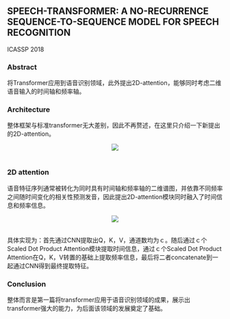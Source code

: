 ## SPEECH-TRANSFORMER: A NO-RECURRENCE SEQUENCE-TO-SEQUENCE MODEL FOR SPEECH RECOGNITION

ICASSP 2018

### Abstract

将Transformer应用到语音识别领域，此外提出2D-attention，能够同时考虑二维语音输入的时间轴和频率轴。

### Architecture

整体框架与标准transformer无大差别，因此不再赘述，在这里只介绍一下新提出的2D-attention。

<div align=center><img src="https://amao996.github.io/blogs/paper-reading/imgs/SpeechTransformer/model.png" width="  "></div><br>

### 2D attention

语音特征序列通常被转化为同时具有时间轴和频率轴的二维谱图，并依靠不同频率之间随时间变化的相关性预测发音，因此提出2D-attention模块同时融入了时间信息和频率信息。

<div align=center><img src="https://amao996.github.io/blogs/paper-reading/imgs/SpeechTransformer/2d.png" width="  "></div><br>

具体实现为：首先通过CNN提取出Q，K，V，通道数均为ｃ。随后通过ｃ个Scaled Dot Product Attention模块提取时间信息，通过ｃ个Scaled Dot Product Attention在Q，K，V转置的基础上提取频率信息，最后将二者concatenate到一起通过CNN得到最终提取特征。

### Conclusion

整体而言是第一篇将transformer应用于语音识别领域的成果，展示出transformer强大的能力，为后面该领域的发展奠定了基础。